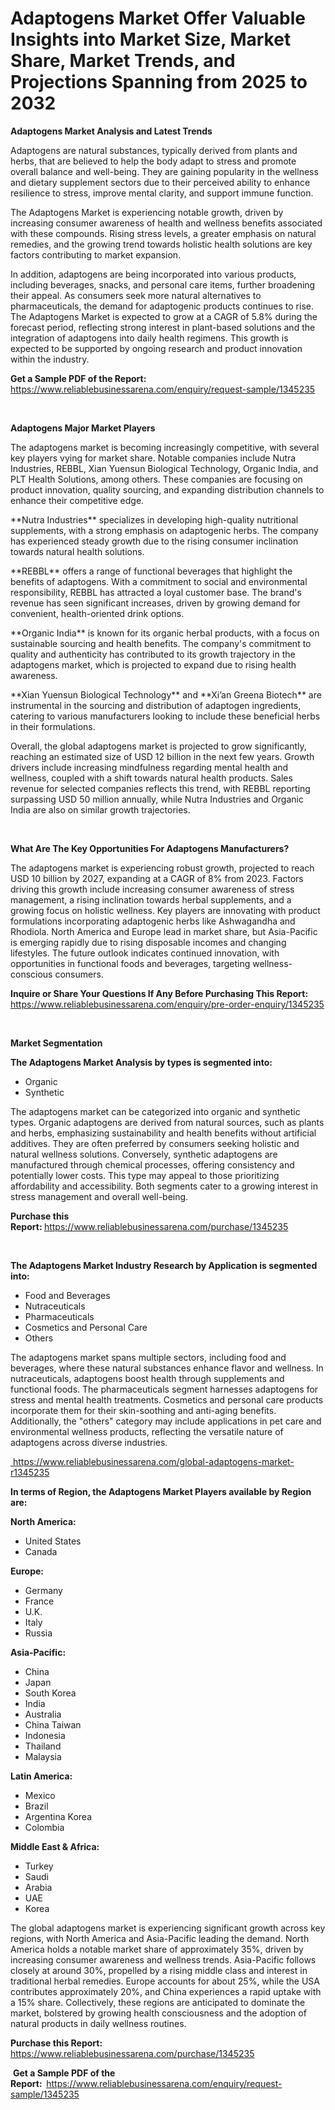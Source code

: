 <p><h1>Adaptogens Market Offer Valuable Insights into Market Size, Market Share, Market Trends, and Projections Spanning from 2025 to 2032</h1></p><p><strong>Adaptogens Market Analysis and Latest Trends</strong></p>
<p><p>Adaptogens are natural substances, typically derived from plants and herbs, that are believed to help the body adapt to stress and promote overall balance and well-being. They are gaining popularity in the wellness and dietary supplement sectors due to their perceived ability to enhance resilience to stress, improve mental clarity, and support immune function. </p><p>The Adaptogens Market is experiencing notable growth, driven by increasing consumer awareness of health and wellness benefits associated with these compounds. Rising stress levels, a greater emphasis on natural remedies, and the growing trend towards holistic health solutions are key factors contributing to market expansion. </p><p>In addition, adaptogens are being incorporated into various products, including beverages, snacks, and personal care items, further broadening their appeal. As consumers seek more natural alternatives to pharmaceuticals, the demand for adaptogenic products continues to rise. The Adaptogens Market is expected to grow at a CAGR of 5.8% during the forecast period, reflecting strong interest in plant-based solutions and the integration of adaptogens into daily health regimens. This growth is expected to be supported by ongoing research and product innovation within the industry.</p></p>
<p><strong>Get a Sample PDF of the Report:&nbsp;</strong> <a href="https://www.reliablebusinessarena.com/enquiry/request-sample/1345235?utm_campaign=2146&utm_medium=2&utm_source=Github&utm_content=ia&utm_term=19042025&utm_id=adaptogens">https://www.reliablebusinessarena.com/enquiry/request-sample/1345235</a></p>
<p>&nbsp;</p>
<p><strong>Adaptogens Major Market Players</strong></p>
<p><p>The adaptogens market is becoming increasingly competitive, with several key players vying for market share. Notable companies include Nutra Industries, REBBL, Xian Yuensun Biological Technology, Organic India, and PLT Health Solutions, among others. These companies are focusing on product innovation, quality sourcing, and expanding distribution channels to enhance their competitive edge.</p><p>**Nutra Industries** specializes in developing high-quality nutritional supplements, with a strong emphasis on adaptogenic herbs. The company has experienced steady growth due to the rising consumer inclination towards natural health solutions.</p><p>**REBBL** offers a range of functional beverages that highlight the benefits of adaptogens. With a commitment to social and environmental responsibility, REBBL has attracted a loyal customer base. The brand's revenue has seen significant increases, driven by growing demand for convenient, health-oriented drink options.</p><p>**Organic India** is known for its organic herbal products, with a focus on sustainable sourcing and health benefits. The company's commitment to quality and authenticity has contributed to its growth trajectory in the adaptogens market, which is projected to expand due to rising health awareness.</p><p>**Xian Yuensun Biological Technology** and **Xi’an Greena Biotech** are instrumental in the sourcing and distribution of adaptogen ingredients, catering to various manufacturers looking to include these beneficial herbs in their formulations.</p><p>Overall, the global adaptogens market is projected to grow significantly, reaching an estimated size of USD 12 billion in the next few years. Growth drivers include increasing mindfulness regarding mental health and wellness, coupled with a shift towards natural health products. Sales revenue for selected companies reflects this trend, with REBBL reporting surpassing USD 50 million annually, while Nutra Industries and Organic India are also on similar growth trajectories.</p></p>
<p>&nbsp;</p>
<p><strong>What Are The Key Opportunities For Adaptogens Manufacturers?</strong></p>
<p><p>The adaptogens market is experiencing robust growth, projected to reach USD 10 billion by 2027, expanding at a CAGR of 8% from 2023. Factors driving this growth include increasing consumer awareness of stress management, a rising inclination towards herbal supplements, and a growing focus on holistic wellness. Key players are innovating with product formulations incorporating adaptogenic herbs like Ashwagandha and Rhodiola. North America and Europe lead in market share, but Asia-Pacific is emerging rapidly due to rising disposable incomes and changing lifestyles. The future outlook indicates continued innovation, with opportunities in functional foods and beverages, targeting wellness-conscious consumers.</p></p>
<p><strong>Inquire or Share Your Questions If Any Before Purchasing This Report:</strong> <a href="https://www.reliablebusinessarena.com/enquiry/pre-order-enquiry/1345235?utm_campaign=2146&utm_medium=2&utm_source=Github&utm_content=ia&utm_term=19042025&utm_id=adaptogens">https://www.reliablebusinessarena.com/enquiry/pre-order-enquiry/1345235</a></p>
<p>&nbsp;</p>
<p><strong>Market Segmentation</strong></p>
<p><strong>The Adaptogens Market Analysis by types is segmented into:</strong></p>
<p><ul><li>Organic</li><li>Synthetic</li></ul></p>
<p><p>The adaptogens market can be categorized into organic and synthetic types. Organic adaptogens are derived from natural sources, such as plants and herbs, emphasizing sustainability and health benefits without artificial additives. They are often preferred by consumers seeking holistic and natural wellness solutions. Conversely, synthetic adaptogens are manufactured through chemical processes, offering consistency and potentially lower costs. This type may appeal to those prioritizing affordability and accessibility. Both segments cater to a growing interest in stress management and overall well-being.</p></p>
<p><strong>Purchase this Report:&nbsp;</strong><a href="https://www.reliablebusinessarena.com/purchase/1345235?utm_campaign=2146&utm_medium=2&utm_source=Github&utm_content=ia&utm_term=19042025&utm_id=adaptogens">https://www.reliablebusinessarena.com/purchase/1345235</a></p>
<p>&nbsp;</p>
<p><strong>The Adaptogens Market Industry Research by Application is segmented into:</strong></p>
<p><ul><li>Food and Beverages</li><li>Nutraceuticals</li><li>Pharmaceuticals</li><li>Cosmetics and Personal Care</li><li>Others</li></ul></p>
<p><p>The adaptogens market spans multiple sectors, including food and beverages, where these natural substances enhance flavor and wellness. In nutraceuticals, adaptogens boost health through supplements and functional foods. The pharmaceuticals segment harnesses adaptogens for stress and mental health treatments. Cosmetics and personal care products incorporate them for their skin-soothing and anti-aging benefits. Additionally, the "others" category may include applications in pet care and environmental wellness products, reflecting the versatile nature of adaptogens across diverse industries.</p></p>
<p><a href="https://www.reliablebusinessarena.com/global-adaptogens-market-r1345235?utm_campaign=2146&utm_medium=2&utm_source=Github&utm_content=ia&utm_term=19042025&utm_id=adaptogens">&nbsp;https://www.reliablebusinessarena.com/global-adaptogens-market-r1345235</a></p>
<p><strong>In terms of Region, the Adaptogens Market Players available by Region are:</strong></p>
<p>
    <p> <strong> North America: </strong>
        <ul>
            <li>United States</li>
            <li>Canada</li>
        </ul>
        </p> 
    <p> <strong> Europe: </strong>
        <ul>
            <li>Germany</li>
            <li>France</li>
            <li>U.K.</li>
            <li>Italy</li>
            <li>Russia</li>
        </ul>
        </p> 
    <p> <strong> Asia-Pacific: </strong>
        <ul>
            <li>China</li>
            <li>Japan</li>
            <li>South Korea</li>
            <li>India</li>
            <li>Australia</li>
            <li>China Taiwan</li>
            <li>Indonesia</li>
            <li>Thailand</li>
            <li>Malaysia</li>
        </ul>
        </p> 
    <p> <strong> Latin America: </strong>
        <ul>
            <li>Mexico</li>
            <li>Brazil</li>
            <li>Argentina Korea</li>
            <li>Colombia</li>
        </ul>
        </p> 
    <p> <strong> Middle East & Africa: </strong>
        <ul>
            <li>Turkey</li>
            <li>Saudi</li>
            <li>Arabia</li>
            <li>UAE</li>
            <li>Korea</li>
        </ul>
    </p>
    </p>
<p><p>The global adaptogens market is experiencing significant growth across key regions, with North America and Asia-Pacific leading the demand. North America holds a notable market share of approximately 35%, driven by increasing consumer awareness and wellness trends. Asia-Pacific follows closely at around 30%, propelled by a rising middle class and interest in traditional herbal remedies. Europe accounts for about 25%, while the USA contributes approximately 20%, and China experiences a rapid uptake with a 15% share. Collectively, these regions are anticipated to dominate the market, bolstered by growing health consciousness and the adoption of natural products in daily wellness routines.</p></p>
<p><strong>Purchase this Report: </strong><a href="https://www.reliablebusinessarena.com/purchase/1345235?utm_campaign=2146&utm_medium=2&utm_source=Github&utm_content=ia&utm_term=19042025&utm_id=adaptogens">https://www.reliablebusinessarena.com/purchase/1345235</a></p>
<p>&nbsp;<strong>Get a Sample PDF of the Report:&nbsp;&nbsp;</strong><a href="https://www.reliablebusinessarena.com/enquiry/request-sample/1345235?utm_campaign=2146&utm_medium=2&utm_source=Github&utm_content=ia&utm_term=19042025&utm_id=adaptogens">https://www.reliablebusinessarena.com/enquiry/request-sample/1345235</a></p>
<p><strong></strong></p>
<p><p></p><p></p><p></p></p>